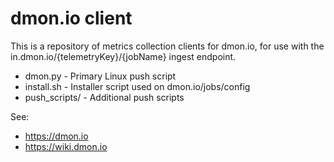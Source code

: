 # dmon.io client

This is a repository of metrics collection clients for dmon.io, for use
with the in.dmon.io/{telemetryKey}/{jobName} ingest endpoint.

* dmon.py - Primary Linux push script
* install.sh - Installer script used on dmon.io/jobs/config
* push_scripts/ - Additional push scripts

See: 
* https://dmon.io
* https://wiki.dmon.io
